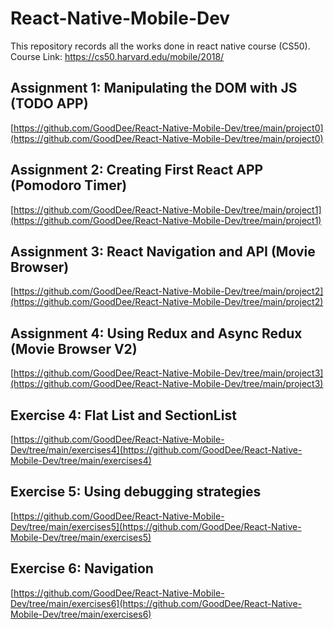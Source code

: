 # React-Native-Mobile-Dev
This repository records all the works done in react native course (CS50).  
Course Link: https://cs50.harvard.edu/mobile/2018/  
  
  ## Assignment 1: Manipulating the DOM with JS (TODO APP)  
  [https://github.com/GoodDee/React-Native-Mobile-Dev/tree/main/project0](https://github.com/GoodDee/React-Native-Mobile-Dev/tree/main/project0)  
    
  ## Assignment 2: Creating First React APP (Pomodoro Timer)  
  [https://github.com/GoodDee/React-Native-Mobile-Dev/tree/main/project1](https://github.com/GoodDee/React-Native-Mobile-Dev/tree/main/project1)  
  
  ## Assignment 3: React Navigation and API (Movie Browser)  
  [https://github.com/GoodDee/React-Native-Mobile-Dev/tree/main/project2](https://github.com/GoodDee/React-Native-Mobile-Dev/tree/main/project2)  
  
  ## Assignment 4: Using Redux and Async Redux (Movie Browser V2)  
  [https://github.com/GoodDee/React-Native-Mobile-Dev/tree/main/project3](https://github.com/GoodDee/React-Native-Mobile-Dev/tree/main/project3)  
  
  ## Exercise 4: Flat List and SectionList  
  [https://github.com/GoodDee/React-Native-Mobile-Dev/tree/main/exercises4](https://github.com/GoodDee/React-Native-Mobile-Dev/tree/main/exercises4)  
  
  ## Exercise 5: Using debugging strategies  
  [https://github.com/GoodDee/React-Native-Mobile-Dev/tree/main/exercises5](https://github.com/GoodDee/React-Native-Mobile-Dev/tree/main/exercises5)  
  
  ## Exercise 6: Navigation  
  [https://github.com/GoodDee/React-Native-Mobile-Dev/tree/main/exercises6](https://github.com/GoodDee/React-Native-Mobile-Dev/tree/main/exercises6)
